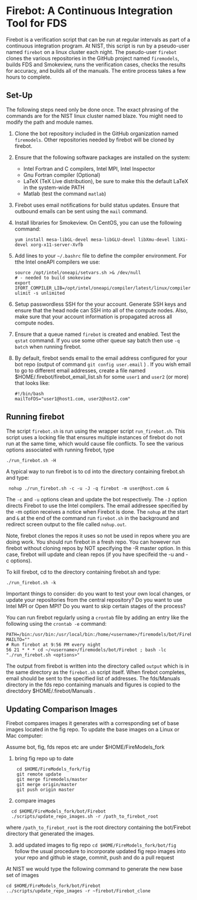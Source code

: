 # Firebot: A Continuous Integration Tool for FDS

Firebot is a verification script that can be run at regular intervals as part of a continuous integration program. At NIST, this script is run by a pseudo-user named `firebot` on a linux cluster each night. The pseudo-user `firebot` clones the various repositories in the GitHub project named `firemodels`, builds FDS and Smokeview, runs the verification cases, checks the results for accuracy, and builds all of the manuals. The entire process takes a few hours to complete.

## Set-Up

The following steps need only be done once. The exact phrasing of the commands are for the NIST linux cluster named blaze. You might need to modify the path and module names.

1. Clone the bot repository included in the GitHub organization named `firemodels`.  Other repositories needed by firebot will be cloned by firebot.

2. Ensure that the following software packages are installed on the system:

    * Intel Fortran and C compilers, Intel MPI, Intel Inspector
    * Gnu Fortran compiler (Optional)
    * LaTeX (TeX Live distribution), be sure to make this the default LaTeX in the system-wide PATH
    * Matlab (test the command `matlab`)

3. Firebot uses email notifications for build status updates. Ensure that outbound emails can be sent using the `mail` command.

4. Install libraries for Smokeview. On CentOS, you can use the following command:
   ```
   yum install mesa-libGL-devel mesa-libGLU-devel libXmu-devel libXi-devel xorg-x11-server-Xvfb
   ```

5. Add lines to your `~/.bashrc` file to define the compiler environment.  For tthe Intel oneAPI compilers we use:
    ```
    source /opt/intel/oneapi/setvars.sh >& /dev/null
    # - needed to build smokeview    
    export IFORT_COMPILER_LIB=/opt/intel/oneapi/compiler/latest/linux/compiler/lib/intel64_lin
    ulimit -s unlimited
    ```

6. Setup passwordless SSH for the your account. Generate SSH keys and ensure that the head node can SSH into all of the compute nodes. Also, make sure that your account information is propagated across all compute nodes.

7. Ensure that a queue named `firebot` is created and enabled. Test the `qstat` command.  If you use some other queue say batch then use `-q batch` when running firebot.

8. By default, firebot sends email to the email address configured for your bot repo (output of command `git config user.email` ) .  If you wish email to go to different email addresses, create a file named $HOME/.firebot/firebot_email_list.sh for some `user1` and `user2` (or more) that looks like:

   ```
   #!/bin/bash
   mailToFDS="user1@host1.com, user2@host2.com"
   ```

## Running firebot

The script `firebot.sh` is run using the wrapper script `run_firebot.sh`. This script uses a locking file that ensures multiple instances of firebot do not run at the same time, which would cause file conflicts. To see the various options associated with running firebot, type
```
./run_firebot.sh -H
```

A typical way to run firebot is to cd into the directory containing firebot.sh and type: 

``` nohup ./run_firebot.sh -c -u -J -q firebot -m user@host.com &```

The `-c` and `-u` options clean and update the bot respectively. The `-J` option directs Firebot to use the Intel compilers. The email addressee specified by the -m option receives a notice when Firebot is done. The `nohup` at the start and `&` at the end of the command run `firebot.sh` in the background and redirect screen output to the file called `nohup.out`.

Note, firebot clones the repos it uses so not be used in repos where you are doing work. You should run firebot in a fresh repo.  You can however run firebot without cloning repos by NOT specifying the -R master option. In this case, firebot will update and clean repos (if you have specifeid the -u and -c options).

To kill firebot, cd to the directory containing firebot.sh and type:

```./run_firebot.sh -k```

Important things to consider: do you want to test your own local changes, or update your repositories from the central repository? Do you want to use Intel MPI or Open MPI? Do you want to skip certain stages of the process?

You can run firebot regularly using a `crontab` file by adding an entry like the following using the `crontab -e` command:
```
PATH=/bin:/usr/bin:/usr/local/bin:/home/<username>/firemodels/bot/Firebot:$PATH
MAILTO=""
# Run firebot at 9:56 PM every night
56 21 * * * cd ~/<username>/firemodels/bot/Firebot ; bash -lc "./run_firebot.sh <options>"
```

The output from firebot is written into the directory called `output` which is in the same directory as the `firebot.sh` script itself. When firebot completes, email should be sent to the specified list of addresses. The fds/Manuals directory in the fds repo containing manuals and figures is copied to the directdory $HOME/.firebot/Manuals .

## Updating Comparison Images

Firebot compares images it generates with a corresponding set of base images located in the fig repo.
To update the base images on a Linux or Mac computer:

Assume bot, fig, fds repos etc are under $HOME/FireModels_fork

1.  bring fig repo up to date
```
    cd $HOME/FireModels_fork/fig
    git remote update
    git merge firemodels/master
    git merge origin/master
    git push origin master
```
2. compare images
```
  cd $HOME/FireModels_fork/bot/Firebot
  ./scripts/update_repo_images.sh -r /path_to_firebot_root
```
  where `/path_to_firebot_root` is the root directory containing the bot/Firebot directory that generated the images.  

3. add updated images to fig repo
  ```cd $HOME/FireModels_fork/bot/fig```
  follow the usual procedure to incorporate updated fig repo images into your repo and github 
  ie stage, commit, push and do a pull request



At NIST we would type the following command to generate the new base set of images

```
cd $HOME/FireModels_fork/bot/Firebot
../scripts/update_repo_images -r ~firebot/Firebot_clone
```

